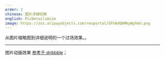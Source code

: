 ```yaml
---
order: 2
chinese: 图片详细切换
english: PicDetailsAnim
image: https://zos.alipayobjects.com/rmsportal/GFVAdQAMKyNphmU.png
---
```


从图片缩略图到详细说明的一个过场效果。。

---

图片动画效果 [参考于 dribbble](https://dribbble.com/shots/1908087-Card-Interaction)；

```jsx
```

```css
```
